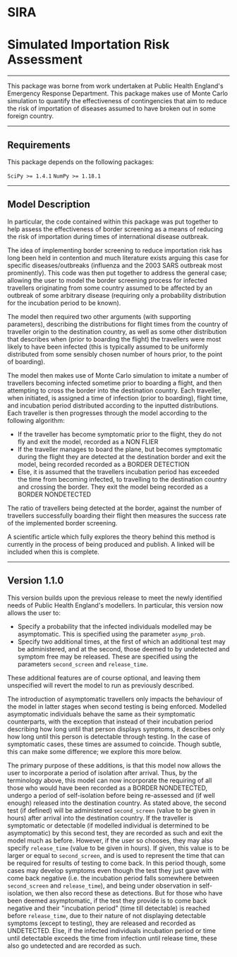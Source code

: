 # SIRA
# Simulated Importation Risk Assessment
----

This package was borne from work undertaken at Public Health England's Emergency Response Department. This package makes use of Monte Carlo simulation to quantify the effectiveness of contingencies that aim to reduce the risk of importation of diseases assumed to have broken out in some foreign country.

----

## Requirements

This package depends on the following packages:

`SciPy >= 1.4.1`
`NumPy >= 1.18.1`

----

## Model Description

In particular, the code contained within this package was put together to help assess the effectiveness of border screening as a means of reducing the risk of importation during times of international disease outbreak.

The idea of implementing border screening to reduce importation risk has long been held in contention and much literature exists arguing this case for specific diseases/outbreaks (influenza and the 2003 SARS outbreak most prominently). This code was then put together to address the general case; allowing the user to model the border screening process for infected travellers originating from some country assumed to be affected by an outbreak of some arbitrary disease (requiring only a probability distribution for the incubation period to be known).

The model then required two other arguments (with supporting parameters), describing the distributions for flight times from the country of traveller origin to the destination country, as well as some other distribution that describes when (prior to boarding the flight) the travellers were most likely to have been infected (this is typically assumed to be uniformly distributed from some sensibly chosen number of hours prior, to the point of boarding).

The model then makes use of Monte Carlo simulation to imitate a number of travellers becoming infected sometime prior to boarding a flight, and then attempting to cross the border into the destination country. Each traveller, when initiated, is assigned a time of infection (prior to boarding), flight time, and incubation period distributed according to the inputted distributions. Each traveller is then progresses through the model according to the following algorithm:

- If the traveller has become symptomatic prior to the flight, they do not fly and exit the model, recorded as a NON FLIER
- If the traveller manages to board the plane, but becomes symptomatic during the flight they are detected at the destination border and exit the model, being recorded recorded as a BORDER DETECTION
- Else, it is assumed that the travellers incubation period has exceeded the time from becoming infected, to travelling to the destination country and crossing the border. They exit the model being recorded as a BORDER NONDETECTED

The ratio of travellers being detected at the border, against the number of travellers successfully boarding their flight then measures the success rate of the implemented border screening.

A scientific article which fully explores the theory behind this method is currently in the process of being produced and publish. A linked will be included when this is complete.

----

## Version 1.1.0

This version builds upon the previous release to meet the newly identified needs of Public Health England's modellers. In particular, this version now allows the user to:

- Specify a probability that the infected individuals modelled may be asymptomatic. This is specified using the parameter `asymp_prob`.
- Specify two additional times, at the first of which an additional test may be administered, and at the second, those deemed to by undetected and symptom free may be released. These are specified using the parameters `second_screen` and `release_time`.

These additional features are of course optional, and leaving them unspecified will revert the model to run as previously described.

The introduction of asymptomatic travellers only impacts the behaviour of the model in latter stages when second testing is being enforced. Modelled asymptomatic individuals behave the same as their symptomatic counterparts, with the exception that instead of their incubation period describing how long until that person displays symptoms, it describes only how long until this person is detectable through testing. In the case of symptomatic cases, these times are assumed to coincide. Though subtle, this can make some difference; we explore this more below.

The primary purpose of these additions, is that this model now allows the user to incorporate a period of isolation after arrival. Thus, by the terminology above, this model can now incorporate the requiring of all those who would have been recorded as a BORDER NONDETECTED, undergo a period of self-isolation before being re-assessed and (if well enough) released into the destination country. As stated above, the second test (if defined) will be administered `second_screen` (value to be given in hours) after arrival into the destination country. If the traveller is symptomatic or detectable (if modelled individual is determined to be asymptomatic) by this second test, they are recorded as such and exit the model much as before. However, if the user so chooses, they may also specify `release_time` (value to be given in hours). If given, this value is to be larger or equal to `second_screen`, and is used to represent the time that can be required for results of testing to come back. In this period though, some cases may develop symptoms even though the test they just gave with come back negative (i.e. the incubation period falls somewhere between `second_screen` and `release_time`), and being under observation in self-isolation, we then also record these as detections. But for those who have been deemed asymptomatic, if the test they provide is to come back negative and their "incubation period" (time till detectable) is reached before `release_time`, due to their nature of not displaying detectable symptoms (except to testing), they are released and recorded as UNDETECTED. Else, if the infected individuals incubation period or time until detectable exceeds the time from infection until release time, these also go undetected and are recorded as such.   